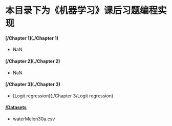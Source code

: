 # 本目录下为《机器学习》课后习题编程实现

#### [/Chapter 1](./Chapter 1)

- NaN

#### [/Chapter 2](./Chapter 2)

- NaN

#### [/Chapter 3](./Chapter 3)

- [Logit regression](./Chapter 3/Logit regression)

#### [/Datasets](./Datasets)

- waterMelon30a.csv
